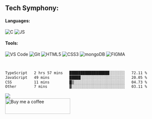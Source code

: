 <h2>Tech Symphony:</h2>

<h4>Languages:</h4>

![C](https://img.shields.io/badge/C-323330?style=for-the-badge&logo=c&logoColor=white)
![JS](https://img.shields.io/badge/JavaScript-323330?style=for-the-badge&logo=javascript&logoColor=F7DF1E)

<h4>Tools:</h4>

![VS Code](https://img.shields.io/badge/VSCode-0078D4?style=for-the-badge&logo=visual%20studio%20code&logoColor=white)
![Git](https://img.shields.io/badge/GIT-E44C30?style=for-the-badge&logo=git&logoColor=white)
![HTML5](https://img.shields.io/badge/HTML5-E34F26?style=for-the-badge&logo=html5&logoColor=white)
![CSS3](https://img.shields.io/badge/CSS3-1572B6?style=for-the-badge&logo=css3&logoColor=white)
![mongoDB](https://img.shields.io/badge/MongoDB-4EA94B?style=for-the-badge&logo=mongodb&logoColor=white)
![FIGMA](https://img.shields.io/badge/Figma-F24E1E?style=for-the-badge&logo=figma&logoColor=white)

<br/>

<!--START_SECTION:waka-->

```txt
TypeScript   2 hrs 57 mins   ██████████████████░░░░░░░   72.11 %
JavaScript   49 mins         █████░░░░░░░░░░░░░░░░░░░░   20.05 %
CSS          11 mins         █▒░░░░░░░░░░░░░░░░░░░░░░░   04.73 %
Other        7 mins          ▓░░░░░░░░░░░░░░░░░░░░░░░░   03.11 %
```

<!--END_SECTION:waka-->

<img src="https://komarev.com/ghpvc/?username=Edwinliby&label=GitHub_Views&color=blue"/>
<br/> 
<a href="https://www.buymeacoffee.com/aswinasok"> <img align="center" src="https://cdn.buymeacoffee.com/buttons/v2/default-yellow.png" height="50" width="210" alt="Buy me a coffee" /> </a>
